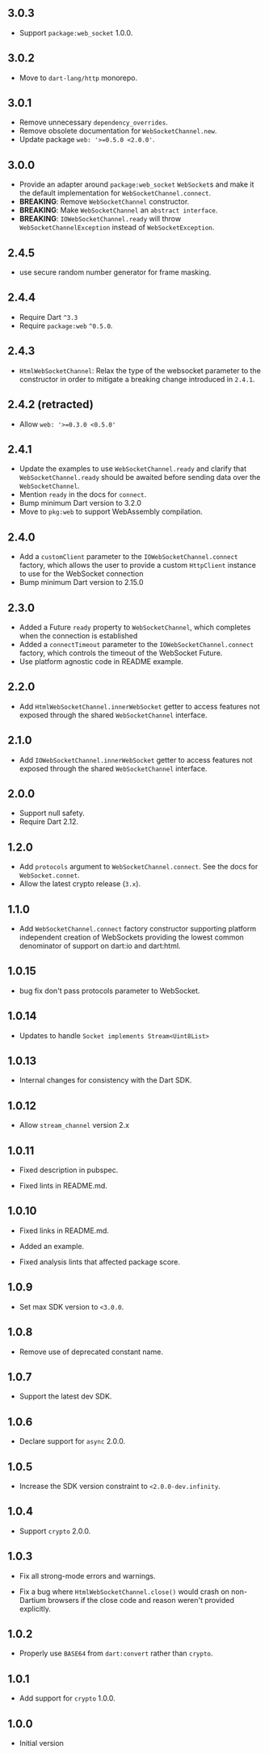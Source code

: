 ## 3.0.3

- Support `package:web_socket` 1.0.0.

## 3.0.2

- Move to `dart-lang/http` monorepo.

## 3.0.1

- Remove unnecessary `dependency_overrides`.
- Remove obsolete documentation for `WebSocketChannel.new`.
- Update package `web: '>=0.5.0 <2.0.0'`.

## 3.0.0

- Provide an adapter around `package:web_socket` `WebSocket`s and make it the
  default implementation for `WebSocketChannel.connect`.
- **BREAKING**: Remove `WebSocketChannel` constructor.
- **BREAKING**: Make `WebSocketChannel` an `abstract interface`.
- **BREAKING**: `IOWebSocketChannel.ready` will throw
  `WebSocketChannelException` instead of `WebSocketException`.

## 2.4.5

- use secure random number generator for frame masking.

## 2.4.4

- Require Dart `^3.3`
- Require `package:web` `^0.5.0`.

## 2.4.3

- `HtmlWebSocketChannel`: Relax the type of the websocket parameter to the
  constructor in order to mitigate a breaking change introduced in `2.4.1`.

## 2.4.2 (retracted)

- Allow `web: '>=0.3.0 <0.5.0'`

## 2.4.1

- Update the examples to use `WebSocketChannel.ready` and clarify that
  `WebSocketChannel.ready` should be awaited before sending data over the
  `WebSocketChannel`.
- Mention `ready` in the docs for `connect`.
- Bump minimum Dart version to 3.2.0
- Move to `pkg:web` to support WebAssembly compilation.

## 2.4.0

- Add a `customClient` parameter to the `IOWebSocketChannel.connect` factory,
  which allows the user to provide a custom `HttpClient` instance to use for the
  WebSocket connection
- Bump minimum Dart version to 2.15.0

## 2.3.0

- Added a Future `ready` property to `WebSocketChannel`, which completes when
  the connection is established
- Added a `connectTimeout` parameter to the `IOWebSocketChannel.connect` factory,
  which controls the timeout of the WebSocket Future.
- Use platform agnostic code in README example.

## 2.2.0

- Add `HtmlWebSocketChannel.innerWebSocket` getter to access features not exposed
  through the shared `WebSocketChannel` interface.

## 2.1.0

- Add `IOWebSocketChannel.innerWebSocket` getter to access features not exposed
  through the shared `WebSocketChannel` interface.

## 2.0.0

- Support null safety.
- Require Dart 2.12.

## 1.2.0

* Add `protocols` argument to `WebSocketChannel.connect`. See the docs for
  `WebSocket.connet`.
* Allow the latest crypto release (`3.x`).

## 1.1.0

* Add `WebSocketChannel.connect` factory constructor supporting platform
  independent creation of WebSockets providing the lowest common denominator
  of support on dart:io and dart:html.

## 1.0.15

* bug fix don't pass protocols parameter to WebSocket.

## 1.0.14

* Updates to handle `Socket implements Stream<Uint8List>`

## 1.0.13

* Internal changes for consistency with the Dart SDK.

## 1.0.12

* Allow `stream_channel` version 2.x

## 1.0.11

* Fixed description in pubspec.

* Fixed lints in README.md.

## 1.0.10

* Fixed links in README.md.

* Added an example.

* Fixed analysis lints that affected package score.

## 1.0.9

* Set max SDK version to `<3.0.0`.

## 1.0.8

* Remove use of deprecated constant name.

## 1.0.7

* Support the latest dev SDK.

## 1.0.6

* Declare support for `async` 2.0.0.

## 1.0.5

* Increase the SDK version constraint to `<2.0.0-dev.infinity`.

## 1.0.4

* Support `crypto` 2.0.0.

## 1.0.3

* Fix all strong-mode errors and warnings.

* Fix a bug where `HtmlWebSocketChannel.close()` would crash on non-Dartium
  browsers if the close code and reason weren't provided explicitly.

## 1.0.2

* Properly use `BASE64` from `dart:convert` rather than `crypto`.

## 1.0.1

* Add support for `crypto` 1.0.0.

## 1.0.0

* Initial version
